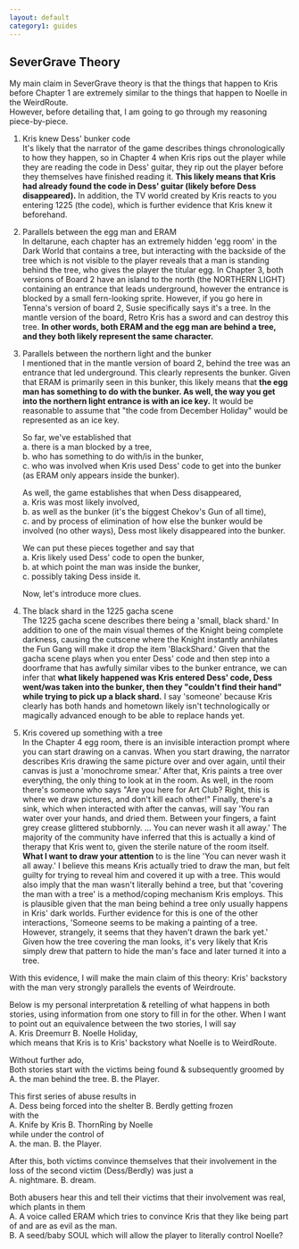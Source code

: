 ```yaml
---
layout: default
category1: guides
---
```

<h2>SeverGrave Theory</h2>
My main claim in SeverGrave theory is that the things that happen to 
Kris before Chapter 1 are extremely similar to the things that happen 
to Noelle in the WeirdRoute.<br/>
However, before detailing that, I am going to go through my reasoning
piece-by-piece.

1. Kris knew Dess' bunker code<br/>
It's likely that the narrator of the game describes things chronologically to how they happen,
so in Chapter 4 when Kris rips out the player while they are reading the code in Dess' guitar,
they rip out the player before they themselves have finished reading it. 
<b>This likely means that Kris had already found the code in Dess' guitar (likely before Dess disappeared).</b>
In addition, the TV world created by Kris reacts to you entering 1225 (the code), 
which is further evidence that Kris knew it beforehand.

2. Parallels between the egg man and ERAM<br/>
In deltarune, each chapter has an extremely hidden 'egg room' in the Dark World that contains a tree, but interacting
with the backside of the tree which is not visible to the player reveals that a man is standing behind
the tree, who gives the player the titular egg. In Chapter 3, both versions of Board 2 have an island to the north (the NORTHERN LIGHT)
containing an entrance that leads underground, however the entrance is blocked by a small fern-looking sprite.
However, if you go here in Tenna's version of board 2, Susie specifically says it's a tree.
In the mantle version of the board, Retro Kris has a sword and can destroy this tree.
<b>In other words, both ERAM and the egg man are behind a tree, and they both likely represent the same character.</b>

3. Parallels between the northern light and the bunker<br/>
I mentioned that in the mantle version of board 2, behind the tree was an entrance that led underground.
This clearly represents the bunker. Given that ERAM is primarily seen in this bunker, this likely means
that <b>the egg man has something to do with the bunker. As well, the way you get into the northern light entrance
is with an ice key.</b> It would be reasonable to assume that "the code from December Holiday" 
would be represented as an ice key.

	So far, we've established that<br/>
	a. there is a man blocked by a tree,<br/>
	b. who has something to do with/is in the bunker,<br/>
	c. who was involved when Kris used Dess' code to get into the bunker (as ERAM only appears inside the bunker).

	As well, the game establishes that when Dess disappeared,<br/>
	a. Kris was most likely involved,<br/>
	b. as well as the bunker (it's the biggest Chekov's Gun of all time),<br/>
	c. and by process of elimination of how else the bunker would be involved (no other ways), Dess most likely disappeared into the bunker.<br/>

	We can put these pieces together and say that<br/>
	a. Kris likely used Dess' code to open the bunker,<br/>
	b. at which point the man was inside the bunker,<br/>
	c. possibly taking Dess inside it.<br/>

	Now, let's introduce more clues.

4. The black shard in the 1225 gacha scene<br/>
The 1225 gacha scene describes there being a 'small, black shard.'
In addition to one of the main visual themes of the Knight being complete darkness,
causing the cutscene where the Knight instantly annhilates the Fun Gang will make it
drop the item 'BlackShard.' Given that the gacha scene plays when you enter Dess' code and then
step into a doorframe that has awfully similar vibes to the bunker entrance, we can infer that
<b>what likely happened was Kris entered Dess' code, Dess went/was taken into the bunker, then they "couldn't find their hand"
while trying to pick up a black shard.</b> I say 'someone' because Kris clearly has both hands and hometown
likely isn't technologically or magically advanced enough to be able to replace hands yet.

5. Kris covered up something with a tree<br/>
In the Chapter 4 egg room, there is an invisible interaction prompt where you can start drawing on a canvas.
When you start drawing, the narrator describes Kris drawing the same picture over and over again, until their canvas is just a 
'monochrome smear.' After that, Kris paints a tree over everything, the only thing to look at in the room.
As well, in the room there's someone who says "Are you here for Art Club? Right, this is where we draw pictures, and don't kill each other!"
Finally, there's a sink, which when interacted with after the canvas, will say 'You ran water over your hands, and dried them. Between your
fingers, a faint grey crease glittered stubbornly. ... You can never wash it all away.'
The majority of the community have inferred that this is actually a kind of therapy that Kris went to, given the sterile nature
of the room itself. <b>What I want to draw your attention</b> to is the line 'You can never wash it all away.'
I believe this means Kris actually tried to draw the man, but felt guilty for trying to reveal him and covered it up with a tree.
This would also imply that the man wasn't literally behind a tree, but that 'covering the man with a tree' is
a method/coping mechanism Kris employs. This is plausible given that the man being behind a tree only usually happens in Kris' dark worlds.
Further evidence for this is one of the other interactions, 'Someone seems to be making a painting of a tree. However, strangely,
it seems that they haven't drawn the bark yet.' Given how the tree covering the man looks, it's very likely that Kris simply
drew that pattern to hide the man's face and later turned it into a tree.

With this evidence, I will make the main claim of this theory:
Kris' backstory with the man very strongly parallels the events of Weirdroute.

Below is my personal interpretation & retelling of what happens in both stories, using information from one story to fill in for the other.
When I want to point out an equivalence between the two stories, I will say<br/>
A. Kris Dreemurr						B. Noelle Holiday,<br/>
which means that Kris is to Kris' backstory what Noelle is to WeirdRoute.

Without further ado,<br/>
Both stories start with the victims being found & subsequently groomed by<br/>
A. the man behind the tree.				B. the Player.

This first series of abuse results in<br/>
A. Dess being forced into the shelter	B. Berdly getting frozen<br/>
with the <br/>
A. Knife by Kris						B. ThornRing by Noelle<br/>
while under the control of<br/>
A. the man.								B. the Player.

After this, both victims convince themselves that their involvement 
in the loss of the second victim (Dess/Berdly) was just a<br/>
A. nightmare.							B. dream.

Both abusers hear this and tell their victims that their involvement 
was real, which plants in them<br/>
A. A voice called ERAM which tries to convince Kris that they like being part of <Weird Route> and are as evil as the man.<br/>
B. A seed/baby SOUL which will allow the player to literally control Noelle?